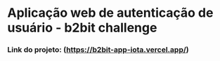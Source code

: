 # Aplicação web de autenticação de usuário - b2bit challenge

### Link do projeto: (https://b2bit-app-iota.vercel.app/)